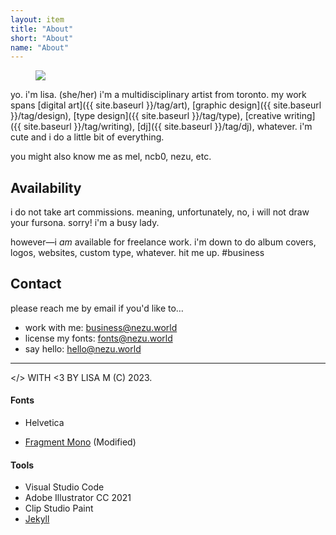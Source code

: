 ```yaml
---
layout: item
title: "About"
short: "About"
name: "About"
---
```


<figure class="float right">
  <img src="{{ site.baseurl }}/assets/img/lisa.jpg">
</figure>

<!-- ### who? -->

yo. i'm lisa. (she/her) i'm a multidisciplinary artist from toronto. my work spans [digital art]({{ site.baseurl }}/tag/art), [graphic design]({{ site.baseurl }}/tag/design), [type design]({{ site.baseurl }}/tag/type), [creative writing]({{ site.baseurl }}/tag/writing), [dj]({{ site.baseurl }}/tag/dj), whatever. i'm cute and i do a little bit of everything.

you might also know me as mel, ncb0, nezu, etc.

## Availability

i do not take art commissions. meaning, unfortunately, no, i will not draw your fursona. sorry! i'm a busy lady.

however—i *am* available for freelance work. i'm down to do album covers, logos, websites, custom type, whatever. hit me up. #business

## Contact

please reach me by email if you'd like to…

- work with me: [business@nezu.world](mailto:business@nezu.world)
- license my fonts: [fonts@nezu.world](mailto:fonts@nezu.world)
- say hello: [hello@nezu.world](mailto:hello@nezu.world)

<hr style="clear:none" />

<!-- * * * -->

<!-- ## nezu.world -->

&lt;/&gt; WITH <3 BY LISA M (C) 2023.

#### Fonts
- Helvetica
<!-- - tm-lagrange-mono (top secret…!) -->
- [Fragment Mono](https://github.com/weiweihuanghuang/fragment-mono) (Modified)

#### Tools
- Visual Studio Code
- Adobe Illustrator CC 2021
- Clip Studio Paint
- [Jekyll](http://jekyllrb.com)

<!-- * * *

#### my buddies

<a class="banner clean" href="http://yogurt200.com">
  <img class="banner" src="{{ site.baseurl }}/assets/banner/sofa.png">
</a>
<a class="banner clean" href="http://pluslorem.wiki">
  <img class="banner" src="{{ site.baseurl }}/assets/banner/osa.png">
</a>
<a class="banner clean" href="https://melliebell.neocities.org/">
  <img class="banner" src="{{ site.baseurl }}/assets/banner/mellie.png">
</a>
<a class="banner clean" href="https://razerek.com">
  <img class="banner" src="{{ site.baseurl }}/assets/banner/razerek.gif">
</a>
<a class="banner clean" href="https://teamcpu.neocities.org/">
  <img class="banner" src="{{ site.baseurl }}/assets/banner/lyla.png">
</a> -->